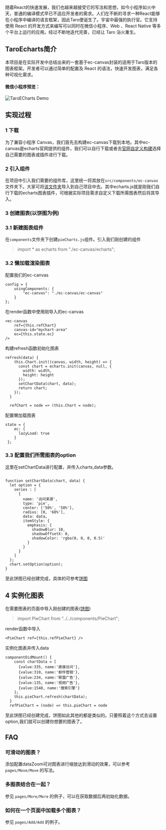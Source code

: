 随着React的快速发展，我们也越来越接受它的写法和思想，如今小程序如火中天，普通的编译模式早已不适应开发者的需求。人们在不断的寻求一种React能够在小程序中编译的语言框架，因此Taro便诞生了。宇宙中最强的执行官。它支持使用 React 的开发方式来编写可以同时在微信小程序、Web 、React Native 等多个平台上运行的应用。经过不断地迭代完善，已经让 Taro 浴火重生。
## TaroEcharts简介
本项目是在实际开发中总结出来的一套基于ec-canvas封装的适用于Taro版本的图表框架。开发者可以通过简单的配置及 React 的语法，快速开发图表，满足各种可视化需求。

#### 微信小程序预览：
![TaroECharts Demo](https://user-gold-cdn.xitu.io/2019/1/17/1685a1063cc8a9bf?w=439&h=413&f=png&s=106489)
## 实现过程
### 1 下载
为了兼容小程序 Canvas，我们首先去构建ec-canvas下载到本地。其中ec-canvas是echarts官网提供的组件，我们可以自行下载或者去[官网自定义构建](https://echarts.baidu.com/builder.html)选择自己需要的图表或插件进行下载。
### 2 引入组件
在项目中引入我们需要的组件库，这里统一将其放在`src/components/ec-canvas`文件夹下。大家可将[该文件夹](https://github.com/WsmDyj/echarts-for-taro/tree/master/src/components/ec-canvas)导入到自己项目中去。其中echarts.js就是刚我们自行下载的echarts图表插件，可根据实际项目需求自定义下载所需图表然后将其导入。
### 3 创建图表(以饼图为例)
### 3.1 新建图表组件
在`components`文件夹下创建`pieCharts.js`组件。引入我们刚创建的组件
> import * as echarts from "./ec-canvas/echarts";

### 3.2 懒加载渲染图表
配置我们的ec-canvas
```
config = {
    usingComponents: {
        "ec-canvas": "./ec-canvas/ec-canvas"
    }
};
```
在render函数中使用刚导入的ec-canvas
```
<ec-canvas
    ref={this.refChart}
    canvas-id="mychart-area"
    ec={this.state.ec}
/>
 ```
构建refresh函数初始化图表
```
refresh(data) {
    this.Chart.init((canvas, width, height) => {
      const chart = echarts.init(canvas, null, {
        width: width,
        height: height
      });
      setChartData(chart, data);
      return chart;
    });
  }

  refChart = node => (this.Chart = node);
```
配置懒加载图表
```
state = {
    ec: {
      lazyLoad: true
    }
 };
```
### 3.3 配置我们所需图表的option 
这里在setChartData进行配置，并传入charts,data参数。
```

function setChartData(chart, data) {
  let option = {
    series : [
      {
        name: '访问来源',
        type: 'pie',
        center: ['50%', '50%'],
        radius: [0, '60%'],
        data: data,
        itemStyle: {
          emphasis: {
            shadowBlur: 10,
            shadowOffsetX: 0,
            shadowColor: 'rgba(0, 0, 0, 0.5)'
          }
        }
      }
    ]
  };
  chart.setOption(option);
}
```
至此饼图已经创建完成，具体的可参考[饼图](https://github.com/WsmDyj/echarts-for-taro/blob/master/src/components/PieChart.js)

## 4 实例化图表
在需要图表的页面中导入刚创建的图表([饼图](https://github.com/WsmDyj/echarts-for-taro/blob/master/src/pages/Pie/Pie.js))
> import PieChart from "../../components/PieChart";

render函数中导入
``` 
<PieChart ref={this.refPieChart} />
```
实例化图表并传入data
```
componentDidMount() {
    const chartData = [
      {value:335, name:'直接访问'},
      {value:310, name:'邮件营销'},
      {value:234, name:'联盟广告'},
      {value:135, name:'视频广告'},
      {value:1548, name:'搜索引擎'}
    ];
    this.pieChart.refresh(chartData);
  }
  refPieChart = (node) => this.pieChart = node
 ```
 至此饼图已经创建完成，饼图如此其他的都是类似的。只要照着这个方式去设置option,我们就可以创建你想要的图表了。

## FAQ
### 可滑动的图表？

添加配置dataZoom可对图表进行缩放达到滑动的效果，可以参考 `pages/Move/Move` 的写法。

### 多图表结合在一起？

参见 `pages/More/More` 的例子，可以在获取数据后再初始化数据。

### 如何在一个页面中加载多个图表？

参见 `pages/Add/Add` 的例子。


